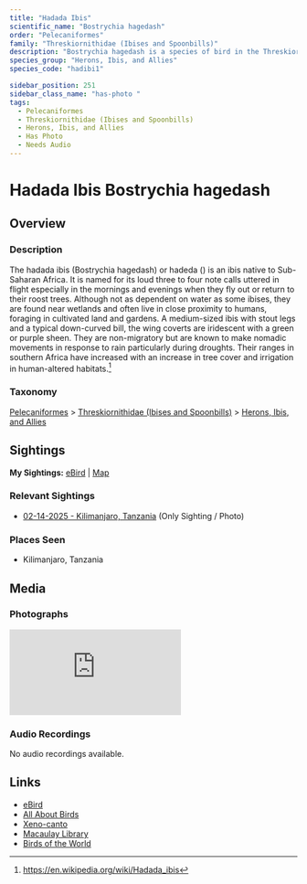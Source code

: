 ```yaml
---
title: "Hadada Ibis"
scientific_name: "Bostrychia hagedash"
order: "Pelecaniformes"
family: "Threskiornithidae (Ibises and Spoonbills)"
description: "Bostrychia hagedash is a species of bird in the Threskiornithidae (Ibises and Spoonbills) family. It has been observed 1 times. It has been photographed."
species_group: "Herons, Ibis, and Allies"
species_code: "hadibi1"

sidebar_position: 251
sidebar_class_name: "has-photo "
tags: 
  - Pelecaniformes
  - Threskiornithidae (Ibises and Spoonbills)
  - Herons, Ibis, and Allies
  - Has Photo
  - Needs Audio
---
```


# Hadada Ibis <span className='sci_name'>Bostrychia hagedash</span>

## Overview

### Description
The hadada ibis (Bostrychia hagedash) or hadeda () is an ibis native to Sub-Saharan Africa. It is named for its loud three to four note calls uttered in flight especially in the mornings and evenings when they fly out or return to their roost trees. Although not as dependent on water as some ibises, they are found near wetlands and often live in close proximity to humans, foraging in cultivated land and gardens. A medium-sized ibis with stout legs and a typical down-curved bill, the wing coverts are iridescent with a green or purple sheen. They are non-migratory but are known to make nomadic movements in response to rain particularly during droughts. Their ranges in southern Africa have increased with an increase in tree cover and irrigation in human-altered habitats.[^1]

[^1]: https://en.wikipedia.org/wiki/Hadada_ibis

### Taxonomy
[Pelecaniformes](/tags/pelecaniformes) > [Threskiornithidae (Ibises and Spoonbills)](/tags/threskiornithidae-ibises-and-spoonbills) > [Herons, Ibis, and Allies](/tags/herons-ibis-and-allies)


## Sightings

**My Sightings:** [eBird](https://ebird.org/lifelist?r=world&time=life&spp=hadibi1) | [Map](/map?species_code=hadibi1)

### Relevant Sightings

* [02-14-2025 - Kilimanjaro, Tanzania](https://ebird.org/checklist/S216379500) (Only Sighting / Photo)

### Places Seen

* Kilimanjaro, Tanzania



## Media
### Photographs
<iframe className="photo_iframe horizontal" src="https://macaulaylibrary.org/asset/631567646/embed" frameBorder="0" allowFullScreen></iframe>

### Audio Recordings
No audio recordings available.

## Links
* [eBird](https://ebird.org/species/hadibi1) 
* [All About Birds](https://www.allaboutbirds.org/guide/hadibi1) 
* [Xeno-canto](https://www.xeno-canto.org/species/bostrychia-hagedash) 
* [Macaulay Library](https://search.macaulaylibrary.org/catalog?taxonCode=hadibi1&sort=rating_rank_desc)
* [Birds of the World](https://birdsoftheworld.org/bow/species/hadibi1)
